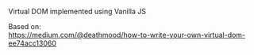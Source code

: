 Virtual DOM implemented using Vanilla JS

Based on:  
https://medium.com/@deathmood/how-to-write-your-own-virtual-dom-ee74acc13060
